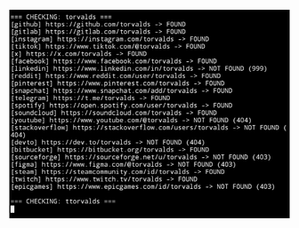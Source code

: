 ![image](https://raw.githubusercontent.com/laughdance/account-traccker/refs/heads/main/screenshot.png)
